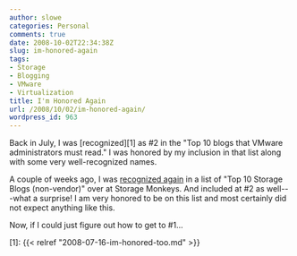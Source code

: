 ```yaml
---
author: slowe
categories: Personal
comments: true
date: 2008-10-02T22:34:38Z
slug: im-honored-again
tags:
- Storage
- Blogging
- VMware
- Virtualization
title: I'm Honored Again
url: /2008/10/02/im-honored-again/
wordpress_id: 963
---
```


Back in July, I was [recognized][1] as #2 in the "Top 10 blogs that VMware administrators must read." I was honored by my inclusion in that list along with some very well-recognized names.

A couple of weeks ago, I was [recognized again](http://blogs.storagemonkeys.com/index.php/2008/09/top-10-storage-blogs-non-vendor/) in a list of "Top 10 Storage Blogs (non-vendor)" over at Storage Monkeys. And included at #2 as well---what a surprise! I am very honored to be on this list and most certainly did not expect anything like this.

Now, if I could just figure out how to get to #1...

[1]: {{< relref "2008-07-16-im-honored-too.md" >}}
